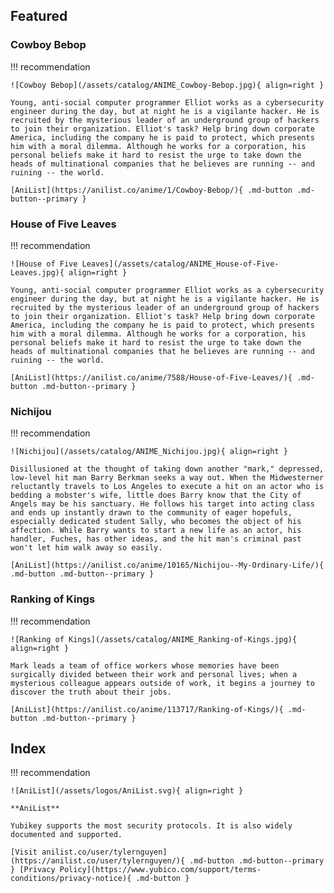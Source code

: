 ## Featured

### Cowboy Bebop

!!! recommendation

    ![Cowboy Bebop](/assets/catalog/ANIME_Cowboy-Bebop.jpg){ align=right }

    Young, anti-social computer programmer Elliot works as a cybersecurity engineer during the day, but at night he is a vigilante hacker. He is recruited by the mysterious leader of an underground group of hackers to join their organization. Elliot's task? Help bring down corporate America, including the company he is paid to protect, which presents him with a moral dilemma. Although he works for a corporation, his personal beliefs make it hard to resist the urge to take down the heads of multinational companies that he believes are running -- and ruining -- the world.

    [AniList](https://anilist.co/anime/1/Cowboy-Bebop/){ .md-button .md-button--primary } 

### House of Five Leaves

!!! recommendation

    ![House of Five Leaves](/assets/catalog/ANIME_House-of-Five-Leaves.jpg){ align=right }

    Young, anti-social computer programmer Elliot works as a cybersecurity engineer during the day, but at night he is a vigilante hacker. He is recruited by the mysterious leader of an underground group of hackers to join their organization. Elliot's task? Help bring down corporate America, including the company he is paid to protect, which presents him with a moral dilemma. Although he works for a corporation, his personal beliefs make it hard to resist the urge to take down the heads of multinational companies that he believes are running -- and ruining -- the world.

    [AniList](https://anilist.co/anime/7588/House-of-Five-Leaves/){ .md-button .md-button--primary } 

### Nichijou

!!! recommendation

    ![Nichijou](/assets/catalog/ANIME_Nichijou.jpg){ align=right }

    Disillusioned at the thought of taking down another "mark," depressed, low-level hit man Barry Berkman seeks a way out. When the Midwesterner reluctantly travels to Los Angeles to execute a hit on an actor who is bedding a mobster's wife, little does Barry know that the City of Angels may be his sanctuary. He follows his target into acting class and ends up instantly drawn to the community of eager hopefuls, especially dedicated student Sally, who becomes the object of his affection. While Barry wants to start a new life as an actor, his handler, Fuches, has other ideas, and the hit man's criminal past won't let him walk away so easily.

    [AniList](https://anilist.co/anime/10165/Nichijou--My-Ordinary-Life/){ .md-button .md-button--primary }

### Ranking of Kings

!!! recommendation

    ![Ranking of Kings](/assets/catalog/ANIME_Ranking-of-Kings.jpg){ align=right }

    Mark leads a team of office workers whose memories have been surgically divided between their work and personal lives; when a mysterious colleague appears outside of work, it begins a journey to discover the truth about their jobs.

    [AniList](https://anilist.co/anime/113717/Ranking-of-Kings/){ .md-button .md-button--primary }

## Index

!!! recommendation

    ![AniList](/assets/logos/AniList.svg){ align=right }

    **AniList**

    Yubikey supports the most security protocols. It is also widely documented and supported.

    [Visit anilist.co/user/tylernguyen](https://anilist.co/user/tylernguyen/){ .md-button .md-button--primary } [Privacy Policy](https://www.yubico.com/support/terms-conditions/privacy-notice){ .md-button }
